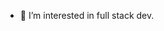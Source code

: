 - 👀 I’m interested in full stack dev.

<!---
Esaius2058/Esaius2058 is a ✨ special ✨ repository because its `README.md` (this file) appears on your GitHub profile.
You can click the Preview link to take a look at your changes.
--->
